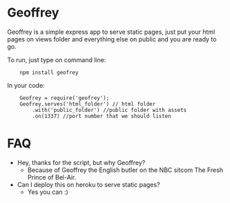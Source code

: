 Geoffrey
========


Geoffrey is a simple express app to serve static pages, just put your html pages on views folder and everything else on public and you are ready to go.

To run, just type on command line:
		
		npm install geofrey


In your code:

		Geofrey = require('geofrey');
		Geofrey.serves('html_folder') // html folder
			.with('public_folder') //public folder with assets
			.on(1337) //port number that we should listen

		
		
FAQ
=====

* Hey, thanks for the script, but why Geoffrey?
	* Because of Geoffrey the English butler on the NBC sitcom The Fresh Prince of Bel-Air. 	
* Can I deploy this on heroku to serve static pages?
	* Yes you can :)